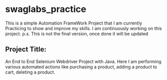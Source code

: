 # swaglabs_practice

This is a simple Automation FrameWork Project that I am currently Practicing to show and improve my skills.
I am continuously working on this project.
p.s. This is not the final version, once done it will be updated

## Project Title:
An End to End Selenium Webdriver Project with Java.
Here I am performing various automated actions like purchasing a product, adding a product to cart, deleting a product.
